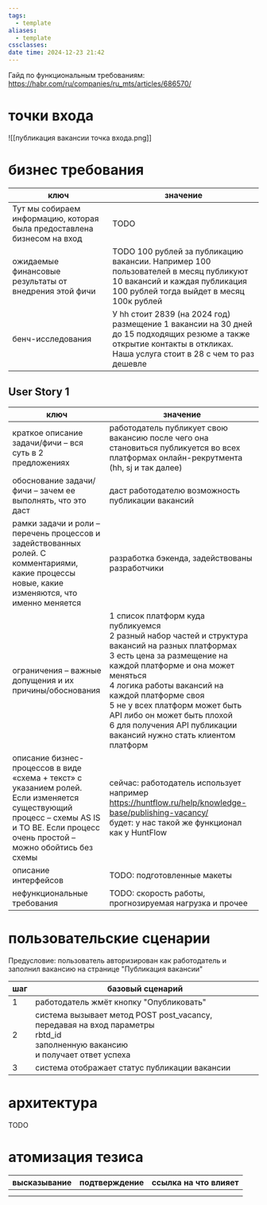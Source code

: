 ```yaml
---
tags:
  - template
aliases:
  - template
cssclasses: 
date time: 2024-12-23 21:42
---
```

Гайд по функциональным требованиям: https://habr.com/ru/companies/ru_mts/articles/686570/
# точки входа
![[публикация вакансии точка входа.png]]
# бизнес требования

| ключ                                                                    | значение                                                                                                                                                                 |
| ----------------------------------------------------------------------- | ------------------------------------------------------------------------------------------------------------------------------------------------------------------------ |
| Тут мы собираем информацию, которая была предоставлена бизнесом на вход | TODO                                                                                                                                                                     |
| ожидаемые финансовые результаты от внедрения этой фичи                  | TODO 100 рублей за публикацию вакансии. Например 100 пользователей в месяц публикуют 10 вакансий и каждая публикация 100 рублей тогда выйдет в месяц 100к рублей         |
| бенч-исследования                                                       | У hh стоит 2839 (на 2024 год) размещение 1 вакансии на 30 дней до 15 подходящих резюме а также открытие контакты в откликах. Наша услуга стоит в 28 с чем то раз дешевле |
## User Story 1

| ключ                                                                                                                                                                                  | значение                                                                                                                                                                                                                                                                                                                                                                   |
| ------------------------------------------------------------------------------------------------------------------------------------------------------------------------------------- | -------------------------------------------------------------------------------------------------------------------------------------------------------------------------------------------------------------------------------------------------------------------------------------------------------------------------------------------------------------------------- |
| краткое описание задачи/фичи – вся суть в 2 предложениях                                                                                                                              | работодатель публикует свою вакансию после чего она становиться публикуется во всех платформах онлайн-рекрутмента (hh, sj и так далее)                                                                                                                                                                                                                                     |
| обоснование задачи/фичи – зачем ее выполнять, что это даст                                                                                                                            | даст работодателю возможность публикации вакансий                                                                                                                                                                                                                                                                                                                          |
| рамки задачи и роли – перечень процессов и задействованных ролей. С комментариями, какие процессы новые, какие изменяются, что именно меняется                                        | разработка бэкенда, задействованы разработчики                                                                                                                                                                                                                                                                                                                             |
| ограничения – важные допущения и их причины/обоснования                                                                                                                               | 1 список платформ куда публикуемся<br>2 разный набор частей и структура вакансий на разных платформах<br>3 есть цена за размещение на каждой платформе и она может меняться<br>4 логика работы вакансий на каждой платформе своя<br>5 не у всех платформ может быть API либо он может быть плохой<br>6 для получения API публикации вакансий нужно стать клиентом платформ |
| описание бизнес-процессов в виде «схема + текст» с указанием ролей. Если изменяется существующий процесс – схемы AS IS и TO BE. Если процесс очень простой – можно обойтись без схемы | сейчас: работодатель использует например https://huntflow.ru/help/knowledge-base/publishing-vacancy/<br>будет: у нас такой же функционал как у HuntFlow                                                                                                                                                                                                                    |
| описание интерфейсов                                                                                                                                                                  | TODO: подготовленные макеты                                                                                                                                                                                                                                                                                                                                                |
| нефункциональные требования                                                                                                                                                           | TODO: скорость работы, прогнозируемая нагрузка и прочее                                                                                                                                                                                                                                                                                                                    |


# пользовательские сценарии
Предусловие: пользователь авторизирован как работодатель и заполнил вакансию на странице "Публикация вакансии"

| шаг | базовый сценарий                                                                                                                    |
| --- | ----------------------------------------------------------------------------------------------------------------------------------- |
| 1   | работодатель жмёт кнопку "Опубликовать"                                                                                             |
| 2   | система вызывает метод POST post_vacancy, передавая на вход параметры<br>rbtd_id<br>заполненную вакансию<br>и получает ответ успеха |
| 3   | система отображает статус публикации вакансии                                                                                       |

# архитектура
TODO
# атомизация тезиса

| высказывание | подтверждение | ссылка на что влияет |
| ------------ | ------------- | -------------------- |
|              |               |                      |
|              |               |                      |
